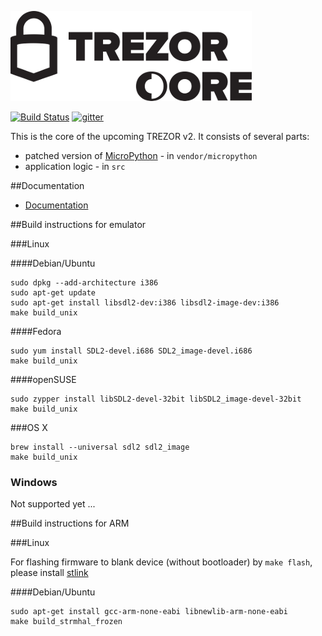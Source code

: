 ![TREZOR Core](docs/trezor_core.png)

[![Build Status](https://travis-ci.org/trezor/trezor-core.svg?branch=master)](https://travis-ci.org/trezor/trezor-core) [![gitter](https://badges.gitter.im/trezor/community.svg)](https://gitter.im/trezor/community)

This is the core of the upcoming TREZOR v2. It consists of several parts:

* patched version of [MicroPython](https://github.com/micropython/micropython) - in `vendor/micropython`
* application logic - in `src`

##Documentation

* [Documentation](docs/)

##Build instructions for emulator

###Linux

####Debian/Ubuntu

```
sudo dpkg --add-architecture i386
sudo apt-get update
sudo apt-get install libsdl2-dev:i386 libsdl2-image-dev:i386
make build_unix
```

####Fedora

```
sudo yum install SDL2-devel.i686 SDL2_image-devel.i686
make build_unix
```

####openSUSE

```
sudo zypper install libSDL2-devel-32bit libSDL2_image-devel-32bit
make build_unix
```

###OS X

```
brew install --universal sdl2 sdl2_image
make build_unix
```

### Windows

Not supported yet ...

##Build instructions for ARM

###Linux

For flashing firmware to blank device (without bootloader) by `make flash`, please install [stlink](https://github.com/texane/stlink)

####Debian/Ubuntu

```
sudo apt-get install gcc-arm-none-eabi libnewlib-arm-none-eabi
make build_strmhal_frozen
```
